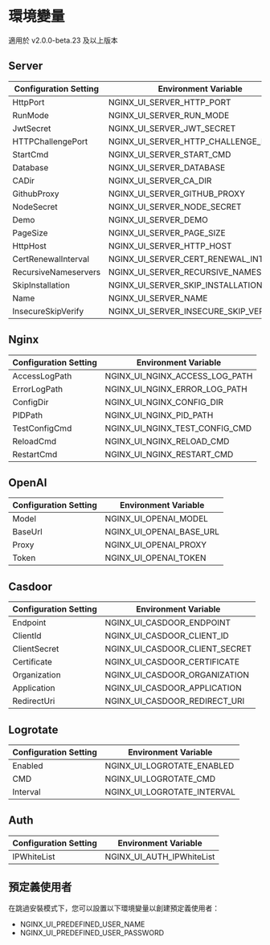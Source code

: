 # 環境變量
適用於 v2.0.0-beta.23 及以上版本

## Server

| Configuration Setting  | Environment Variable                  |
|------------------------| ------------------------------------- |
| HttpPort               | NGINX_UI_SERVER_HTTP_PORT             |
| RunMode                | NGINX_UI_SERVER_RUN_MODE              |
| JwtSecret              | NGINX_UI_SERVER_JWT_SECRET            |
| HTTPChallengePort      | NGINX_UI_SERVER_HTTP_CHALLENGE_PORT   |
| StartCmd               | NGINX_UI_SERVER_START_CMD             |
| Database               | NGINX_UI_SERVER_DATABASE              |
| CADir                  | NGINX_UI_SERVER_CA_DIR                |
| GithubProxy            | NGINX_UI_SERVER_GITHUB_PROXY          |
| NodeSecret             | NGINX_UI_SERVER_NODE_SECRET           |
| Demo                   | NGINX_UI_SERVER_DEMO                  |
| PageSize               | NGINX_UI_SERVER_PAGE_SIZE             |
| HttpHost               | NGINX_UI_SERVER_HTTP_HOST             |
| CertRenewalInterval    | NGINX_UI_SERVER_CERT_RENEWAL_INTERVAL |
| RecursiveNameservers   | NGINX_UI_SERVER_RECURSIVE_NAMESERVERS |
| SkipInstallation       | NGINX_UI_SERVER_SKIP_INSTALLATION     |
| Name                   | NGINX_UI_SERVER_NAME                  |
| InsecureSkipVerify     | NGINX_UI_SERVER_INSECURE_SKIP_VERIFY  |

## Nginx

| Configuration Setting         | Environment Variable                  |
| ----------------------------- | ------------------------------------- |
| AccessLogPath                 | NGINX_UI_NGINX_ACCESS_LOG_PATH        |
| ErrorLogPath                  | NGINX_UI_NGINX_ERROR_LOG_PATH         |
| ConfigDir                     | NGINX_UI_NGINX_CONFIG_DIR             |
| PIDPath                       | NGINX_UI_NGINX_PID_PATH               |
| TestConfigCmd                 | NGINX_UI_NGINX_TEST_CONFIG_CMD        |
| ReloadCmd                     | NGINX_UI_NGINX_RELOAD_CMD             |
| RestartCmd                    | NGINX_UI_NGINX_RESTART_CMD            |

## OpenAI

| Configuration Setting         | Environment Variable                  |
| ----------------------------- | ------------------------------------- |
| Model                         | NGINX_UI_OPENAI_MODEL                 |
| BaseUrl                       | NGINX_UI_OPENAI_BASE_URL              |
| Proxy                         | NGINX_UI_OPENAI_PROXY                 |
| Token                         | NGINX_UI_OPENAI_TOKEN                 |

## Casdoor

| Configuration Setting         | Environment Variable                  |
| ----------------------------- | ------------------------------------- |
| Endpoint                      | NGINX_UI_CASDOOR_ENDPOINT             |
| ClientId                      | NGINX_UI_CASDOOR_CLIENT_ID            |
| ClientSecret                  | NGINX_UI_CASDOOR_CLIENT_SECRET        |
| Certificate                   | NGINX_UI_CASDOOR_CERTIFICATE          |
| Organization                  | NGINX_UI_CASDOOR_ORGANIZATION         |
| Application                   | NGINX_UI_CASDOOR_APPLICATION          |
| RedirectUri                   | NGINX_UI_CASDOOR_REDIRECT_URI         |

## Logrotate

| Configuration Setting         | Environment Variable                  |
| ----------------------------- | ------------------------------------- |
| Enabled                       | NGINX_UI_LOGROTATE_ENABLED            |
| CMD                           | NGINX_UI_LOGROTATE_CMD                |
| Interval                      | NGINX_UI_LOGROTATE_INTERVAL           |

## Auth

| Configuration Setting | Environment Variable        |
|-----------------------|-----------------------------|
| IPWhiteList           | NGINX_UI_AUTH_IPWhiteList   |

## 預定義使用者

在跳過安裝模式下，您可以設置以下環境變量以創建預定義使用者：

- NGINX_UI_PREDEFINED_USER_NAME
- NGINX_UI_PREDEFINED_USER_PASSWORD
